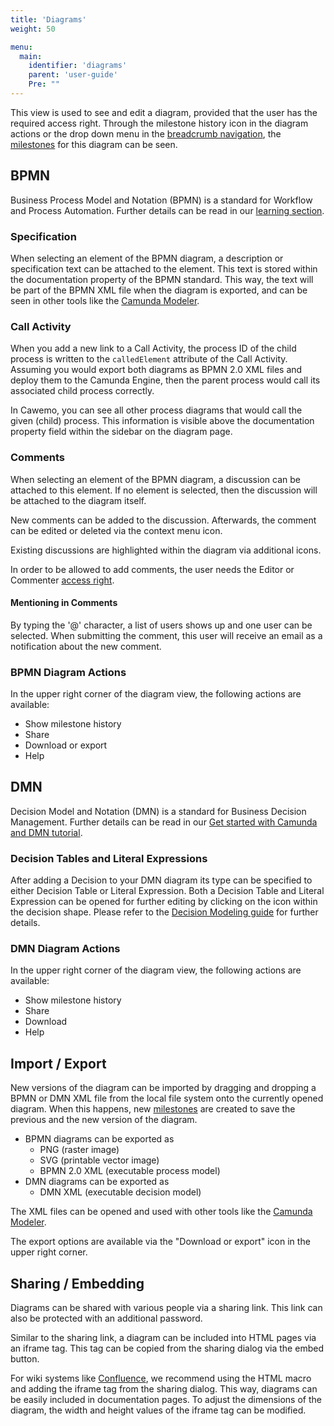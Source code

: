 ```yaml
---
title: 'Diagrams'
weight: 50

menu:
  main:
    identifier: 'diagrams'
    parent: 'user-guide'
    Pre: ""
---
```


This view is used to see and edit a diagram, provided that the user has the required access right. Through the milestone history icon in the diagram actions or the drop down menu in the [breadcrumb navigation](../home#navigation), the [milestones](../milestones) for this diagram can be seen.

## BPMN

Business Process Model and Notation (BPMN) is a standard for Workflow and Process Automation. Further details can be read in our [learning section](https://camunda.com/bpmn).

### Specification

When selecting an element of the BPMN diagram, a description or specification text can be attached to the element. This text is stored within the documentation property of the BPMN standard. This way, the text will be part of the BPMN XML file when the diagram is exported, and can be seen in other tools like the [Camunda Modeler](https://camunda.com/products/modeler).

### Call Activity

When you add a new link to a Call Activity, the process ID of the child process is written to the `calledElement` attribute of the Call Activity. Assuming you would export both diagrams as BPMN 2.0 XML files and deploy them to the Camunda Engine, then the parent process would call its associated child process correctly.

In Cawemo, you can see all other process diagrams that would call the given (child) process. This information is visible above the documentation property field within the sidebar on the diagram page.

### Comments

When selecting an element of the BPMN diagram, a discussion can be attached to this element. If no element is selected, then the discussion will be attached to the diagram itself.

New comments can be added to the discussion. Afterwards, the comment can be edited or deleted via the context menu icon.

Existing discussions are highlighted within the diagram via additional icons.

In order to be allowed to add comments, the user needs the Editor or Commenter [access right](../projects#collaboration-access-rights).

#### Mentioning in Comments

By typing the '@' character, a list of users shows up and one user can be selected. When submitting the comment, this user will receive an email as a notification about the new comment.

### BPMN Diagram Actions

In the upper right corner of the diagram view, the following actions are available:

* Show milestone history
* Share
* Download or export
* Help

## DMN

Decision Model and Notation (DMN) is a standard for Business Decision Management. Further details can be read in our [Get started with Camunda and DMN tutorial](https://docs.camunda.org/get-started/dmn).

### Decision Tables and Literal Expressions

After adding a Decision to your DMN diagram its type can be specified to either Decision Table or Literal Expression. Both a Decision Table and Literal Expression can be opened for further editing by clicking on the icon within the decision shape. Please refer to the [Decision Modeling guide](https://docs.camunda.org/get-started/dmn/model) for further details.

### DMN Diagram Actions

In the upper right corner of the diagram view, the following actions are available:

* Show milestone history
* Share
* Download
* Help

## Import / Export

New versions of the diagram can be imported by dragging and dropping a BPMN or DMN XML file from the local file system onto the currently opened diagram. When this happens, new [milestones](../milestones) are created to save the previous and the new version of the diagram.

* BPMN diagrams can be exported as
  * PNG (raster image)
  * SVG (printable vector image)
  * BPMN 2.0 XML (executable process model)
* DMN diagrams can be exported as
  * DMN XML (executable decision model)

The XML files can be opened and used with other tools like the [Camunda Modeler](https://camunda.com/products/modeler).

The export options are available via the "Download or export" icon in the upper right corner.

## Sharing / Embedding

Diagrams can be shared with various people via a sharing link. This link can also be protected with an additional password.

Similar to the sharing link, a diagram can be included into HTML pages via an iframe tag. This tag can be copied from the sharing dialog via the embed button.

For wiki systems like [Confluence](https://www.atlassian.com/software/confluence), we recommend using the HTML macro and adding the iframe tag from the sharing dialog. This way, diagrams can be easily included in documentation pages. To adjust the dimensions of the diagram, the width and height values of the iframe tag can be modified.
